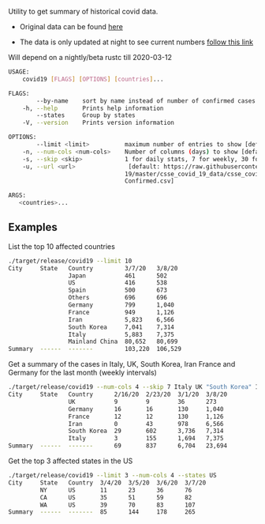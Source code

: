 Utility to get summary of historical covid data.
- Original data can be found [here](https://raw.githubusercontent.com/CSSEGISandData/COVID-19/master/csse_covid_19_data/csse_covid_19_time_series/time_series_19-covid-Confirmed.csv)

- The data is only updated at night to see current numbers [follow this link](https://www.arcgis.com/apps/opsdashboard/index.html)

Will depend on a nightly/beta rustc till 2020-03-12

```sh
USAGE:
    covid19 [FLAGS] [OPTIONS] [countries]...

FLAGS:
        --by-name    sort by name instead of number of confirmed cases
    -h, --help       Prints help information
        --states     Group by states
    -V, --version    Prints version information

OPTIONS:
        --limit <limit>          maximum number of entries to show [default: 50000]
    -n, --num-cols <num-cols>    Number of columns (days) to show [default: 2]
    -s, --skip <skip>            1 for daily stats, 7 for weekly, 30 for monthly [default: 1]
    -u, --url <url>               [default: https://raw.githubusercontent.com/CSSEGISandData/COVID-
                                 19/master/csse_covid_19_data/csse_covid_19_time_series/time_series_19-covid-
                                 Confirmed.csv]

ARGS:
   <countries>...    
```

## Examples
List the top 10 affected countries
```sh
./target/release/covid19 --limit 10
City     State   Country         3/7/20   3/8/20
                 Japan           461      502
                 US              416      538
                 Spain           500      673
                 Others          696      696
                 Germany         799      1,040
                 France          949      1,126
                 Iran            5,823    6,566
                 South Korea     7,041    7,314
                 Italy           5,883    7,375
                 Mainland China  80,652   80,699
Summary  ------  -------         103,220  106,529
```

Get a summary of the cases in Italy, UK, South Korea, Iran France and Germany for the last month (weekly intervals)
```sh
./target/release/covid19 --num-cols 4 --skip 7 Italy UK "South Korea" Iran France Germany
City     State   Country      2/16/20  2/23/20  3/1/20  3/8/20
                 UK           9        9        36      273
                 Germany      16       16       130     1,040
                 France       12       12       130     1,126
                 Iran         0        43       978     6,566
                 South Korea  29       602      3,736   7,314
                 Italy        3        155      1,694   7,375
Summary  ------  -------      69       837      6,704   23,694
```


Get the top 3 affected states in the US
```sh
./target/release/covid19 --limit 3 --num-cols 4 --states US
City     State   Country  3/4/20  3/5/20  3/6/20  3/7/20
         NY      US       11      23      36      76
         CA      US       35      51      59      82
         WA      US       39      70      83      107
Summary  ------  -------  85      144     178     265
```
